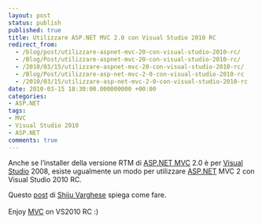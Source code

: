 ```yaml
---
layout: post
status: publish
published: true
title: Utilizzare ASP.NET MVC 2.0 con Visual Studio 2010 RC
redirect_from: 
  - /blog/post/utilizzare-aspnet-mvc-20-con-visual-studio-2010-rc/
  - /Blog/Post/utilizzare-aspnet-mvc-20-con-visual-studio-2010-rc/
  - /2010/03/15/utilizzare-aspnet-mvc-20-con-visual-studio-2010-rc/
  - /Blog/Post/utilizzare-asp-net-mvc-2-0-con-visual-studio-2010-rc
  - /2010/03/15/utilizzare-asp-net-mvc-2-0-con-visual-studio-2010-rc
date: 2010-03-15 18:30:00.000000000 +00:00
categories:
- ASP.NET
tags:
- MVC
- Visual Studio 2010
- ASP.NET
comments: true
---
```

<p>Anche se l’installer della versione RTM di <a title="ASP.NET" href="http://imperugo.tostring.it/categories/archive/ASP.NET" target="_blank"></a><a title="ASP.NET MVC" href="http://imperugo.tostring.it/Categories/Archive/MVC" target="_blank">ASP.NET MVC</a> 2.0</a> è per <a title="Search Visual Studio" href="http://imperugo.tostring.it/blog/search?q=Visual+Studio&amp;searchButton=Go" target="_blank">Visual Studio</a> 2008, esiste ugualmente un modo per utilizzare <a title="ASP.NET" href="http://imperugo.tostring.it/categories/archive/ASP.NET" target="_blank">ASP.NET</a> MVC 2 con Visual Studio 2010 RC.</p>  <p>Questo <a title="Installing ASP.NET MVC 2 RTM on Visual Studio 2010 RC" href="http://weblogs.asp.net/shijuvarghese/archive/2010/03/12/installing-asp-net-mvc-2-rtm-on-visual-studio-2010-rc.aspx" rel="nofollow" target="_blank">post</a> di <a title="Shiju Varghese&#39;s Blog" href="http://weblogs.asp.net/shijuvarghese/default.aspx" rel="nofollow" target="_blank">Shiju Varghese</a> spiega come fare.     <br />    <br />Enjoy <a title="Category: MVC" href="http://tostring.it/Categories/Archive/MVC" target="_blank">MVC</a> on VS2010 RC :)</p>
